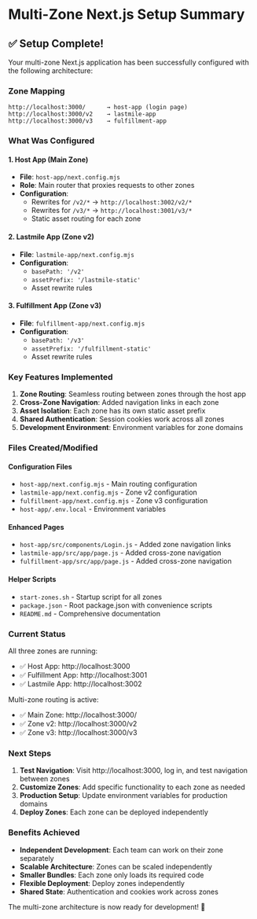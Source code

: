 # Multi-Zone Next.js Setup Summary

## ✅ Setup Complete!

Your multi-zone Next.js application has been successfully configured with the following architecture:

### Zone Mapping

```
http://localhost:3000/      → host-app (login page)
http://localhost:3000/v2    → lastmile-app
http://localhost:3000/v3    → fulfillment-app
```

### What Was Configured

#### 1. Host App (Main Zone)

- **File**: `host-app/next.config.mjs`
- **Role**: Main router that proxies requests to other zones
- **Configuration**:
  - Rewrites for `/v2/*` → `http://localhost:3002/v2/*`
  - Rewrites for `/v3/*` → `http://localhost:3001/v3/*`
  - Static asset routing for each zone

#### 2. Lastmile App (Zone v2)

- **File**: `lastmile-app/next.config.mjs`
- **Configuration**:
  - `basePath: '/v2'`
  - `assetPrefix: '/lastmile-static'`
  - Asset rewrite rules

#### 3. Fulfillment App (Zone v3)

- **File**: `fulfillment-app/next.config.mjs`
- **Configuration**:
  - `basePath: '/v3'`
  - `assetPrefix: '/fulfillment-static'`
  - Asset rewrite rules

### Key Features Implemented

1. **Zone Routing**: Seamless routing between zones through the host app
2. **Cross-Zone Navigation**: Added navigation links in each zone
3. **Asset Isolation**: Each zone has its own static asset prefix
4. **Shared Authentication**: Session cookies work across all zones
5. **Development Environment**: Environment variables for zone domains

### Files Created/Modified

#### Configuration Files

- `host-app/next.config.mjs` - Main routing configuration
- `lastmile-app/next.config.mjs` - Zone v2 configuration
- `fulfillment-app/next.config.mjs` - Zone v3 configuration
- `host-app/.env.local` - Environment variables

#### Enhanced Pages

- `host-app/src/components/Login.js` - Added zone navigation links
- `lastmile-app/src/app/page.js` - Added cross-zone navigation
- `fulfillment-app/src/app/page.js` - Added cross-zone navigation

#### Helper Scripts

- `start-zones.sh` - Startup script for all zones
- `package.json` - Root package.json with convenience scripts
- `README.md` - Comprehensive documentation

### Current Status

All three zones are running:

- ✅ Host App: http://localhost:3000
- ✅ Fulfillment App: http://localhost:3001
- ✅ Lastmile App: http://localhost:3002

Multi-zone routing is active:

- ✅ Main Zone: http://localhost:3000/
- ✅ Zone v2: http://localhost:3000/v2
- ✅ Zone v3: http://localhost:3000/v3

### Next Steps

1. **Test Navigation**: Visit http://localhost:3000, log in, and test navigation between zones
2. **Customize Zones**: Add specific functionality to each zone as needed
3. **Production Setup**: Update environment variables for production domains
4. **Deploy Zones**: Each zone can be deployed independently

### Benefits Achieved

- **Independent Development**: Each team can work on their zone separately
- **Scalable Architecture**: Zones can be scaled independently
- **Smaller Bundles**: Each zone only loads its required code
- **Flexible Deployment**: Deploy zones independently
- **Shared State**: Authentication and cookies work across zones

The multi-zone architecture is now ready for development! 🎉
